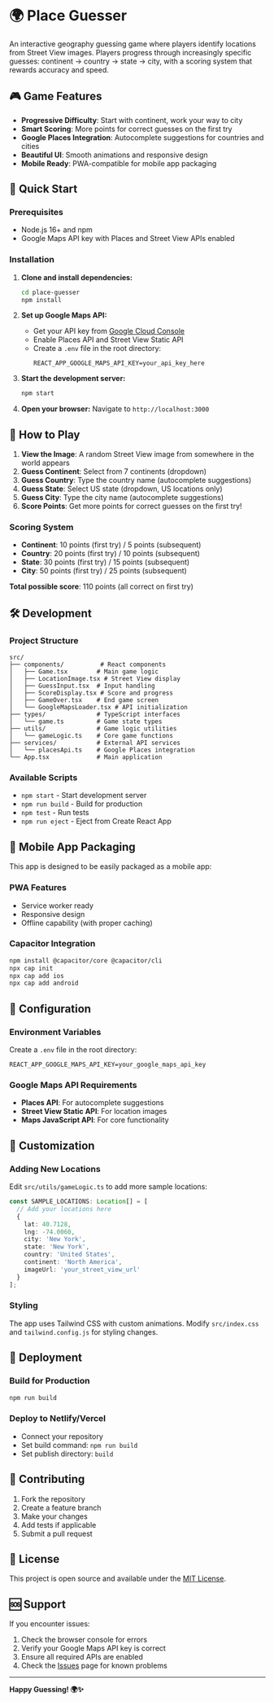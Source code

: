 # 🌍 Place Guesser

An interactive geography guessing game where players identify locations from Street View images. Players progress through increasingly specific guesses: continent → country → state → city, with a scoring system that rewards accuracy and speed.

## 🎮 Game Features

- **Progressive Difficulty**: Start with continent, work your way to city
- **Smart Scoring**: More points for correct guesses on the first try
- **Google Places Integration**: Autocomplete suggestions for countries and cities
- **Beautiful UI**: Smooth animations and responsive design
- **Mobile Ready**: PWA-compatible for mobile app packaging

## 🚀 Quick Start

### Prerequisites

- Node.js 16+ and npm
- Google Maps API key with Places and Street View APIs enabled

### Installation

1. **Clone and install dependencies:**
   ```bash
   cd place-guesser
   npm install
   ```

2. **Set up Google Maps API:**
   - Get your API key from [Google Cloud Console](https://console.cloud.google.com/)
   - Enable Places API and Street View Static API
   - Create a `.env` file in the root directory:
     ```
     REACT_APP_GOOGLE_MAPS_API_KEY=your_api_key_here
     ```

3. **Start the development server:**
   ```bash
   npm start
   ```

4. **Open your browser:**
   Navigate to `http://localhost:3000`

## 🎯 How to Play

1. **View the Image**: A random Street View image from somewhere in the world appears
2. **Guess Continent**: Select from 7 continents (dropdown)
3. **Guess Country**: Type the country name (autocomplete suggestions)
4. **Guess State**: Select US state (dropdown, US locations only)
5. **Guess City**: Type the city name (autocomplete suggestions)
6. **Score Points**: Get more points for correct guesses on the first try!

### Scoring System

- **Continent**: 10 points (first try) / 5 points (subsequent)
- **Country**: 20 points (first try) / 10 points (subsequent)
- **State**: 30 points (first try) / 15 points (subsequent)
- **City**: 50 points (first try) / 25 points (subsequent)

**Total possible score**: 110 points (all correct on first try)

## 🛠️ Development

### Project Structure

```
src/
├── components/          # React components
│   ├── Game.tsx        # Main game logic
│   ├── LocationImage.tsx # Street View display
│   ├── GuessInput.tsx  # Input handling
│   ├── ScoreDisplay.tsx # Score and progress
│   ├── GameOver.tsx    # End game screen
│   └── GoogleMapsLoader.tsx # API initialization
├── types/              # TypeScript interfaces
│   └── game.ts         # Game state types
├── utils/              # Game logic utilities
│   └── gameLogic.ts    # Core game functions
├── services/           # External API services
│   └── placesApi.ts    # Google Places integration
└── App.tsx             # Main application
```

### Available Scripts

- `npm start` - Start development server
- `npm run build` - Build for production
- `npm test` - Run tests
- `npm run eject` - Eject from Create React App

## 📱 Mobile App Packaging

This app is designed to be easily packaged as a mobile app:

### PWA Features
- Service worker ready
- Responsive design
- Offline capability (with proper caching)

### Capacitor Integration
```bash
npm install @capacitor/core @capacitor/cli
npx cap init
npx cap add ios
npx cap add android
```

## 🔧 Configuration

### Environment Variables

Create a `.env` file in the root directory:

```env
REACT_APP_GOOGLE_MAPS_API_KEY=your_google_maps_api_key
```

### Google Maps API Requirements

- **Places API**: For autocomplete suggestions
- **Street View Static API**: For location images
- **Maps JavaScript API**: For core functionality

## 🎨 Customization

### Adding New Locations

Edit `src/utils/gameLogic.ts` to add more sample locations:

```typescript
const SAMPLE_LOCATIONS: Location[] = [
  // Add your locations here
  {
    lat: 40.7128,
    lng: -74.0060,
    city: 'New York',
    state: 'New York',
    country: 'United States',
    continent: 'North America',
    imageUrl: 'your_street_view_url'
  }
];
```

### Styling

The app uses Tailwind CSS with custom animations. Modify `src/index.css` and `tailwind.config.js` for styling changes.

## 🚀 Deployment

### Build for Production
```bash
npm run build
```

### Deploy to Netlify/Vercel
- Connect your repository
- Set build command: `npm run build`
- Set publish directory: `build`

## 🤝 Contributing

1. Fork the repository
2. Create a feature branch
3. Make your changes
4. Add tests if applicable
5. Submit a pull request

## 📄 License

This project is open source and available under the [MIT License](LICENSE).

## 🆘 Support

If you encounter issues:

1. Check the browser console for errors
2. Verify your Google Maps API key is correct
3. Ensure all required APIs are enabled
4. Check the [Issues](../../issues) page for known problems

---

**Happy Guessing! 🌍✨**
